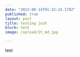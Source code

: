 ```yaml
---
date: "2013-08-14T01:32:24.178Z"
published: true
layout: post
title: testing josh
blurb: test
image: /upload/2t_md.jpg

---
```


test
